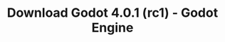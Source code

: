 ---
# Generated by /tools/generators/src/download_archive_generator !!! do not edit by hand !!!
title: 'Download Godot 4.0.1 (rc1) - Godot Engine'
type: 'download/archive'
name: '4.0.1'
flavor: 'rc1'
release_date: '2023-03-15T03:00:00-00:00'
release_notes: 'article/release-candidate-godot-4-0-1-rc-1/'
primaryPlatforms:
  - 'android.apk'
  - 'linux.64'
  - 'macos.universal'
  - 'windows.64'
  - 'web'
  - 'templates'
links:
  android.apk:
    name: 'android.apk'
    title: 'Android'
    caption: 'APK Universal (ARM64 + ARMv7 + x86_64 + x86)'
    tags:
      - 'APK download'
      - 'ARM64/v7'
      - 'x86 (64 & 32 bit)'
    hosts:
      github_builds:
        regular: 'https://github.com/godotengine/godot-builds/releases/download/4.0.1-rc1/Godot_v4.0.1-rc1_android_editor.apk'
        mono: '#'
      github:
        regular: 'https://github.com/godotengine/godot/releases/download/4.0.1-rc1/Godot_v4.0.1-rc1_android_editor.apk'
        mono: '#'
  linux.64:
    name: 'linux.64'
    title: 'Linux'
    caption: 'Padrão (x86_64)'
    tags:
      - '64 bit'
    hosts:
      github_builds:
        regular: 'https://github.com/godotengine/godot-builds/releases/download/4.0.1-rc1/Godot_v4.0.1-rc1_linux.x86_64.zip'
        mono: 'https://github.com/godotengine/godot-builds/releases/download/4.0.1-rc1/Godot_v4.0.1-rc1_mono_linux_x86_64.zip'
      github:
        regular: 'https://github.com/godotengine/godot/releases/download/4.0.1-rc1/Godot_v4.0.1-rc1_linux.x86_64.zip'
        mono: 'https://github.com/godotengine/godot/releases/download/4.0.1-rc1/Godot_v4.0.1-rc1_mono_linux_x86_64.zip'
  macos.universal:
    name: 'macos.universal'
    title: 'macOS'
    caption: 'Universal (x86_64 + Silício da Apple)'
    tags:
      - 'Intel/Apple Silicon'
      - '64 bit'
    hosts:
      github_builds:
        regular: 'https://github.com/godotengine/godot-builds/releases/download/4.0.1-rc1/Godot_v4.0.1-rc1_macos.universal.zip'
        mono: 'https://github.com/godotengine/godot-builds/releases/download/4.0.1-rc1/Godot_v4.0.1-rc1_mono_macos.universal.zip'
      github:
        regular: 'https://github.com/godotengine/godot/releases/download/4.0.1-rc1/Godot_v4.0.1-rc1_macos.universal.zip'
        mono: 'https://github.com/godotengine/godot/releases/download/4.0.1-rc1/Godot_v4.0.1-rc1_mono_macos.universal.zip'
  windows.64:
    name: 'windows.64'
    title: 'Windows'
    caption: 'Padrão (x86_64)'
    tags:
      - '64 bit'
    hosts:
      github_builds:
        regular: 'https://github.com/godotengine/godot-builds/releases/download/4.0.1-rc1/Godot_v4.0.1-rc1_win64.exe.zip'
        mono: 'https://github.com/godotengine/godot-builds/releases/download/4.0.1-rc1/Godot_v4.0.1-rc1_mono_win64.zip'
      github:
        regular: 'https://github.com/godotengine/godot/releases/download/4.0.1-rc1/Godot_v4.0.1-rc1_win64.exe.zip'
        mono: 'https://github.com/godotengine/godot/releases/download/4.0.1-rc1/Godot_v4.0.1-rc1_mono_win64.zip'
  web:
    name: 'web'
    title: 'Editor Web'
    caption: ''
    tags:
      - 'Self-hosted'
      - 'Cross-platform'
    hosts:
      github_builds:
        regular: 'https://github.com/godotengine/godot-builds/releases/download/4.0.1-rc1/Godot_v4.0.1-rc1_web_editor.zip'
        mono: '#'
      github:
        regular: 'https://github.com/godotengine/godot/releases/download/4.0.1-rc1/Godot_v4.0.1-rc1_web_editor.zip'
        mono: '#'
  linux.arm64:
    name: 'linux.arm64'
    title: 'Linux'
    caption: 'Padrão (ARM64)'
    tags:
      - 'ARM64'
      - '64 bit'
    hosts:
      github_builds:
        regular: 'https://github.com/godotengine/godot-builds/releases/download/4.0.1-rc1/Godot_v4.0.1-rc1_linux.arm64.zip'
        mono: 'https://github.com/godotengine/godot-builds/releases/download/4.0.1-rc1/Godot_v4.0.1-rc1_mono_linux_arm64.zip'
      github:
        regular: 'https://github.com/godotengine/godot/releases/download/4.0.1-rc1/Godot_v4.0.1-rc1_linux.arm64.zip'
        mono: 'https://github.com/godotengine/godot/releases/download/4.0.1-rc1/Godot_v4.0.1-rc1_mono_linux_arm64.zip'
  linux.32:
    name: 'linux.32'
    title: 'Linux'
    caption: 'Padrão (x86)'
    tags:
      - '32 bit'
    hosts:
      github_builds:
        regular: 'https://github.com/godotengine/godot-builds/releases/download/4.0.1-rc1/Godot_v4.0.1-rc1_linux.x86_32.zip'
        mono: 'https://github.com/godotengine/godot-builds/releases/download/4.0.1-rc1/Godot_v4.0.1-rc1_mono_linux_x86_32.zip'
      github:
        regular: 'https://github.com/godotengine/godot/releases/download/4.0.1-rc1/Godot_v4.0.1-rc1_linux.x86_32.zip'
        mono: 'https://github.com/godotengine/godot/releases/download/4.0.1-rc1/Godot_v4.0.1-rc1_mono_linux_x86_32.zip'
  linux.arm32:
    name: 'linux.arm32'
    title: 'Linux'
    caption: 'Padrão (ARM32)'
    tags:
      - 'ARM32'
      - '32 bit'
    hosts:
      github_builds:
        regular: 'https://github.com/godotengine/godot-builds/releases/download/4.0.1-rc1/Godot_v4.0.1-rc1_linux.arm32.zip'
        mono: 'https://github.com/godotengine/godot-builds/releases/download/4.0.1-rc1/Godot_v4.0.1-rc1_mono_linux_arm32.zip'
      github:
        regular: 'https://github.com/godotengine/godot/releases/download/4.0.1-rc1/Godot_v4.0.1-rc1_linux.arm32.zip'
        mono: 'https://github.com/godotengine/godot/releases/download/4.0.1-rc1/Godot_v4.0.1-rc1_mono_linux_arm32.zip'
  windows.32:
    name: 'windows.32'
    title: 'Windows'
    caption: 'Padrão (x86)'
    tags:
      - '32 bit'
    hosts:
      github_builds:
        regular: 'https://github.com/godotengine/godot-builds/releases/download/4.0.1-rc1/Godot_v4.0.1-rc1_win32.exe.zip'
        mono: 'https://github.com/godotengine/godot-builds/releases/download/4.0.1-rc1/Godot_v4.0.1-rc1_mono_win32.zip'
      github:
        regular: 'https://github.com/godotengine/godot/releases/download/4.0.1-rc1/Godot_v4.0.1-rc1_win32.exe.zip'
        mono: 'https://github.com/godotengine/godot/releases/download/4.0.1-rc1/Godot_v4.0.1-rc1_mono_win32.zip'
  aar_library:
    name: 'aar_library'
    title: 'Biblioteca de AAR'
    caption: ''
    tags:
      - 'Android plugins'
      - 'Java'
      - 'Kotlin'
    hosts:
      github_builds:
        regular: 'https://github.com/godotengine/godot-builds/releases/download/4.0.1-rc1/godot-lib.4.0.1.rc1.template_release.aar'
        mono: '#'
      github:
        regular: 'https://github.com/godotengine/godot/releases/download/4.0.1-rc1/godot-lib.4.0.1.rc1.template_release.aar'
        mono: '#'
  templates:
    name: 'templates'
    title: 'Modelos de exportação'
    caption: ''
    tags:
      - 'Utilizado para exportar os seus jogos para todas as plataformas suportadas'
    hosts:
      github_builds:
        regular: 'https://github.com/godotengine/godot-builds/releases/download/4.0.1-rc1/Godot_v4.0.1-rc1_export_templates.tpz'
        mono: 'https://github.com/godotengine/godot-builds/releases/download/4.0.1-rc1/Godot_v4.0.1-rc1_mono_export_templates.tpz'
      github:
        regular: 'https://github.com/godotengine/godot/releases/download/4.0.1-rc1/Godot_v4.0.1-rc1_export_templates.tpz'
        mono: 'https://github.com/godotengine/godot/releases/download/4.0.1-rc1/Godot_v4.0.1-rc1_mono_export_templates.tpz'
---